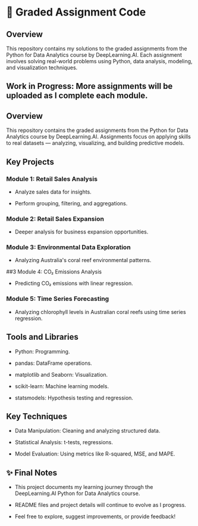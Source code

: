 # 🧪 Graded Assignment Code

## Overview
This repository contains my solutions to the graded assignments from the Python for Data Analytics course by DeepLearning.AI.
Each assignment involves solving real-world problems using Python, data analysis, modeling, and visualization techniques.

## Work in Progress: More assignments will be uploaded as I complete each module.

## Overview
This repository contains the graded assignments from the Python for Data Analytics course by DeepLearning.AI.
Assignments focus on applying skills to real datasets — analyzing, visualizing, and building predictive models.

## Key Projects
### Module 1: Retail Sales Analysis
- Analyze sales data for insights.

- Perform grouping, filtering, and aggregations.

### Module 2: Retail Sales Expansion
- Deeper analysis for business expansion opportunities.

### Module 3: Environmental Data Exploration
- Analyzing Australia's coral reef environmental patterns.

##3 Module 4: CO₂ Emissions Analysis
- Predicting CO₂ emissions with linear regression.

### Module 5: Time Series Forecasting
- Analyzing chlorophyll levels in Australian coral reefs using time series regression.

## Tools and Libraries
- Python: Programming.

- pandas: DataFrame operations.

- matplotlib and Seaborn: Visualization.

- scikit-learn: Machine learning models.

- statsmodels: Hypothesis testing and regression.

## Key Techniques
- Data Manipulation: Cleaning and analyzing structured data.

- Statistical Analysis: t-tests, regressions.

- Model Evaluation: Using metrics like R-squared, MSE, and MAPE.

## ✨ Final Notes
- This project documents my learning journey through the DeepLearning.AI Python for Data Analytics course.

- README files and project details will continue to evolve as I progress.

- Feel free to explore, suggest improvements, or provide feedback!

